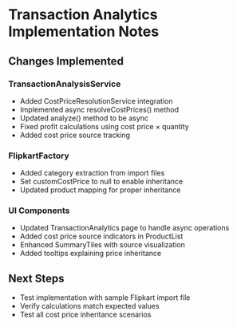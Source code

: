 # Transaction Analytics Implementation Notes

## Changes Implemented

### TransactionAnalysisService
- Added CostPriceResolutionService integration
- Implemented async resolveCostPrices() method
- Updated analyze() method to be async
- Fixed profit calculations using cost price × quantity
- Added cost price source tracking

### FlipkartFactory
- Added category extraction from import files
- Set customCostPrice to null to enable inheritance
- Updated product mapping for proper inheritance

### UI Components
- Updated TransactionAnalytics page to handle async operations
- Added cost price source indicators in ProductList
- Enhanced SummaryTiles with source visualization
- Added tooltips explaining price inheritance

## Next Steps
- Test implementation with sample Flipkart import file
- Verify calculations match expected values
- Test all cost price inheritance scenarios
